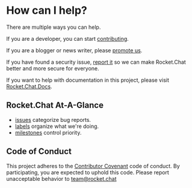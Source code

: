 # How can I help?

There are multiple ways you can help.

If you are a developer, you can start [contributing](/1.%20Contributing/developing).

If you are a blogger or news writer, please [promote us](/1.%20Contributing/promoting).

If you have found a security issue, [report it](/1.%20Contributing/security) so we can make Rocket.Chat better and more secure for everyone.

If you want to help with documentation in this project, please visit [Rocket.Chat.Docs](https://github.com/RocketChat/Rocket.Chat.Docs).

## Rocket.Chat At-A-Glance

* [issues](https://github.com/RocketChat/Rocket.Chat/issues) categorize bug reports.
* [labels](https://github.com/RocketChat/Rocket.Chat/labels) organize what we're doing.
* [milestones](https://github.com/RocketChat/Rocket.Chat/milestones) control priority.

## Code of Conduct

This project adheres to the [Contributor Covenant](http://contributor-covenant.org) code of conduct. By participating, you are expected to uphold this code. Please report unacceptable behavior to team@rocket.chat
